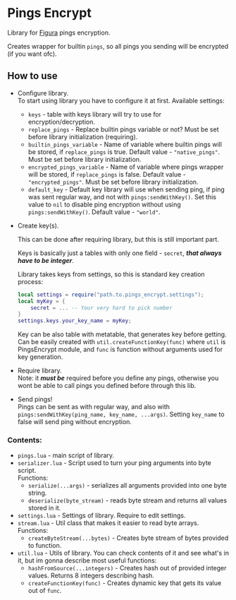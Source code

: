 # Pings Encrypt
Library for [Figura](https://github.com/Kingdom-of-The-Moon/FiguraRewriteRewrite/) pings encryption.

Creates wrapper for builtin `pings`, so all pings you sending will be encrypted (if you want ofc).

## How to use
* Configure library.\
To start using library you have to configure it at first. Available settings:
  * `keys` - table with keys library will try to use for encryption/decryption.
  * `replace_pings` - Replace builtin pings variable or not? Must be set before library initialization (requiring).
  * `builtin_pings_variable` - Name of variable where builtin pings will be stored, if `replace_pings` is true. Default value - `"native_pings"`. Must be set before library initialization.
  * `encrypted_pings_variable` - Name of variable where pings wrapper will be stored, if `replace_pings` is false. Default value - `"encrypted_pings"`. Must be set before library initialization.
  * `default_key` - Default key library will use when sending ping, if ping was sent regular way, and not with `pings:sendWithKey()`. Set this value to `nil` to disable ping encryption without using `pings:sendWithKey()`. Default value - `"world"`.
* Create key(s).

    This can be done after requiring library, but this is still important part.

    Keys is basically just a tables with only one field - `secret`, ***that always have to be integer***.

    Library takes keys from settings, so this is standard key creation process:
    ```lua
    local settings = require("path.to.pings_encrypt.settings");
    local myKey = {
        secret = ... -- Your very hard to pick number 
    }
    settings.keys.your_key_name = myKey;
    ```
    Key can be also table with metatable, that generates key before getting. Can be easily created with `util.createFunctionKey(func)` where `util` is PingsEncrypt module, and `func` is function without arguments used for key generation. 
* Require library.\
Note: it ***must be*** required before you define any pings, otherwise you wont be able to call pings you defined before through this lib.
* Send pings!\
    Pings can be sent as with regular way, and also with `pings:sendWithKey(ping_name, key_name, ...args)`. Setting `key_name` to false will send ping without encryption.

### Contents:
* `pings.lua` - main script of library.
* `serializer.lua` - Script used to turn your ping arguments into byte script.\
    Functions:
    * `serialize(...args)` - serializes all arguments provided into one byte string.
    * `deserialize(byte_stream)` - reads byte stream and returns all values stored in it.
* `settings.lua` - Settings of library. Require to edit settings.
* `stream.lua` - Util class that makes it easier to read byte arrays.\
    Functions:
    * `createByteStream(...bytes)` - Creates byte stream of bytes provided to function.
* `util.lua` - Utils of library. You can check contents of it and see what's in it, but im gonna describe most useful functions:
    * `hashFromSource(...integers)` - Creates hash out of provided integer values. Returns 8 integers describing hash.
    * `createFunctionKey(func)` - Creates dynamic key that gets its value out of `func`.